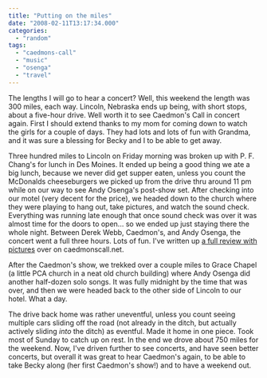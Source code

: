 ```yaml
---
title: "Putting on the miles"
date: "2008-02-11T13:17:34.000"
categories: 
  - "random"
tags: 
  - "caedmons-call"
  - "music"
  - "osenga"
  - "travel"
---
```


The lengths I will go to hear a concert? Well, this weekend the length was 300 miles, each way. Lincoln, Nebraska ends up being, with short stops, about a five-hour drive. Well worth it to see Caedmon's Call in concert again. First I should extend thanks to my mom for coming down to watch the girls for a couple of days. They had lots and lots of fun with Grandma, and it was sure a blessing for Becky and I to be able to get away.

Three hundred miles to Lincoln on Friday morning was broken up with P. F. Chang's for lunch in Des Moines. It ended up being a good thing we ate a big lunch, because we never did get supper eaten, unless you count the McDonalds cheeseburgers we picked up from the drive thru around 11 pm while on our way to see Andy Osenga's post-show set. After checking into our motel (very decent for the price), we headed down to the church where they were playing to hang out, take pictures, and watch the sound check. Everything was running late enough that once sound check was over it was almost time for the doors to open... so we ended up just staying there the whole night. Between Derek Webb, Caedmon's, and Andy Osenga, the concert went a full three hours. Lots of fun. I've written up [a full review with pictures](http://caedmonscall.net/2008/02/09/lincoln-ne-2-8-2008-concert-wrap-up/) over on caedmonscall.net.

After the Caedmon's show, we trekked over a couple miles to Grace Chapel (a little PCA church in a neat old church building) where Andy Osenga did another half-dozen solo songs. It was fully midnight by the time that was over, and then we were headed back to the other side of Lincoln to our hotel. What a day.

The drive back home was rather uneventful, unless you count seeing multiple cars sliding off the road (not already in the ditch, but actually actively sliding _into_ the ditch) as eventful. Made it home in one piece. Took most of Sunday to catch up on rest. In the end we drove about 750 miles for the weekend. Now, I've driven further to see concerts, and have seen better concerts, but overall it was great to hear Caedmon's again, to be able to take Becky along (her first Caedmon's show!) and to have a weekend out.
